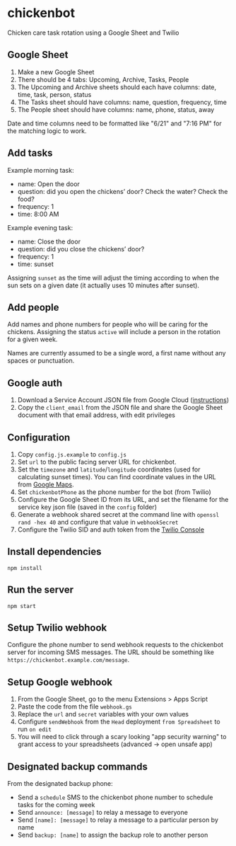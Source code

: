 # chickenbot

Chicken care task rotation using a Google Sheet and Twilio

## Google Sheet

1. Make a new Google Sheet
2. There should be 4 tabs: Upcoming, Archive, Tasks, People
3. The Upcoming and Archive sheets should each have columns: date, time, task, person, status
4. The Tasks sheet should have columns: name, question, frequency, time
5. The People sheet should have columns: name, phone, status, away

Date and time columns need to be formatted like "6/21" and "7:16 PM" for the matching logic to work.

## Add tasks

Example morning task:

* name: Open the door
* question: did you open the chickens’ door? Check the water? Check the food?
* frequency: 1
* time: 8:00 AM

Example evening task:

* name: Close the door
* question: did you close the chickens’ door?
* frequency: 1
* time: sunset

Assigning `sunset` as the time will adjust the timing according to when the sun sets on a given date (it actually uses 10 minutes after sunset).

## Add people

Add names and phone numbers for people who will be caring for the chickens. Assigning the status `active` will include a person in the rotation for a given week.

Names are currently assumed to be a single word, a first name without any spaces or punctuation.

## Google auth

1. Download a Service Account JSON file from Google Cloud ([instructions](https://theoephraim.github.io/node-google-spreadsheet/#/getting-started/authentication))
2. Copy the `client_email` from the JSON file and share the Google Sheet document with that email address, with edit privileges

## Configuration

1. Copy `config.js.example` to `config.js`
2. Set `url` to the public facing server URL for chickenbot.
3. Set the `timezone` and `latitude`/`longitude` coordinates (used for calculating sunset times). You can find coordinate values in the URL from [Google Maps](https://maps.google.com/).
4. Set `chickenbotPhone` as the phone number for the bot (from Twilio)
5. Configure the Google Sheet ID from its URL, and set the filename for the service key json file (saved in the `config` folder)
6. Generate a webhook shared secret at the command line with `openssl rand -hex 40` and configure that value in `webhookSecret`
7. Configure the Twilio SID and auth token from the [Twilio Console](https://console.twilio.com/)

## Install dependencies

```
npm install
```

## Run the server

```
npm start
```

## Setup Twilio webhook

Configure the phone number to send webhook requests to the chickenbot server for incoming SMS messages. The URL should be something like `https://chickenbot.example.com/message`.

## Setup Google webhook

1. From the Google Sheet, go to the menu Extensions > Apps Script
2. Paste the code from the file `webhook.gs`
3. Replace the `url` and `secret` variables with your own values
4. Configure `sendWebhook` from the `Head` deployment `from Spreadsheet` to run `on edit`
5. You will need to click through a scary looking "app security warning" to grant access to your spreadsheets (advanced -> open unsafe app)

## Designated backup commands

From the designated backup phone:

* Send a `schedule` SMS to the chickenbot phone number to schedule tasks for the coming week
* Send `announce: [message]` to relay a message to everyone
* Send `[name]: [message]` to relay a message to a particular person by name
* Send `backup: [name]` to assign the backup role to another person
